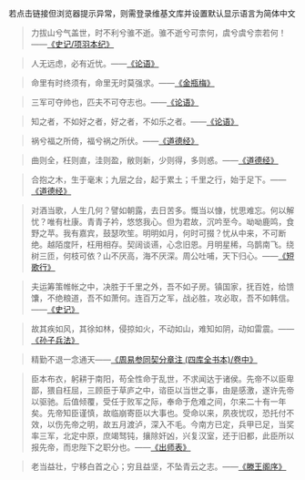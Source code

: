 若点击链接但浏览器提示异常，则需登录维基文库并设置默认显示语言为简体中文

>力拔山兮气盖世，时不利兮骓不逝。骓不逝兮可柰何，虞兮虞兮柰若何！——[《史记/项羽本纪》](https://zh.wikisource.org/wiki/%E5%8F%B2%E8%A8%98/%E5%8D%B7007#:~:text=%E4%B8%BA%E8%AF%97%E6%9B%B0%EF%BC%9A%E2%80%9C-,%E5%8A%9B%E6%8B%94%E5%B1%B1%E5%85%AE%E6%B0%94%E7%9B%96%E4%B8%96,-%EF%BC%8C%E6%97%B6%E4%B8%8D%E5%88%A9%E5%85%AE)

>人无远虑，必有近忧。——[《论语》](https://zh.wikisource.org/zh-hans/%E8%AB%96%E8%AA%9E/%E5%85%A8%E8%A6%BD#:~:text=%E4%BA%BA%E6%97%A0%E8%BF%9C%E8%99%91%EF%BC%8C-,%E5%BF%85%E6%9C%89%E8%BF%91%E5%BF%A7,-%E3%80%82%E2%80%9D)

>命里有时终须有，命里无时莫强求。——[《金瓶梅》](https://zh.wikisource.org/wiki/%E9%87%91%E7%93%B6%E6%A2%85/%E7%AC%AC14%E5%9B%9E#:~:text=%E5%88%A9%E5%90%8D%E5%BF%A7%E3%80%82-,%E5%91%BD%E9%87%8C%E6%9C%89%E6%97%B6%E7%BB%88%E9%A1%BB%E6%9C%89,-%EF%BC%8C%E5%91%BD%E9%87%8C%E6%97%A0)

>三军可夺帅也，匹夫不可夺志也。——[《论语》](https://zh.wikisource.org/zh-hans/%E8%AB%96%E8%AA%9E/%E5%85%A8%E8%A6%BD#%E5%AD%90%E7%BD%95%E7%AC%AC%E4%B9%9D:~:text=%E5%AD%90%E6%9B%B0%EF%BC%9A%E2%80%9C-,%E4%B8%89%E5%86%9B%E5%8F%AF%E5%A4%BA%E5%B8%85%E4%B9%9F,-%EF%BC%8C%E5%8C%B9%E5%A4%AB%E4%B8%8D%E5%8F%AF%E5%A4%BA)

>知之者，不如好之者，好之者，不如乐之者。——[《论语》](https://zh.wikisource.org/zh-hans/%E8%AB%96%E8%AA%9E/%E5%85%A8%E8%A6%BD#%E9%9B%8D%E4%B9%9F%E7%AC%AC%E5%85%AD:~:text=%E5%AD%90%E6%9B%B0%EF%BC%9A%E2%80%9C-,%E7%9F%A5%E4%B9%8B%E8%80%85,-%EF%BC%8C%E4%B8%8D%E5%A6%82%E5%A5%BD%E4%B9%8B)

>祸兮福之所倚，福兮祸之所伏。——[《道德经》](https://zh.wikisource.org/wiki/%E8%80%81%E5%AD%90_(%E5%8C%AF%E6%A0%A1%E7%89%88)#%E4%BA%94%E5%8D%81%E5%85%AB%E7%AB%A0:~:text=%E5%85%89%E8%80%8C%E4%B8%8D%E8%80%80%E3%80%82-,%E7%A5%B8%E5%85%AE%E7%A6%8F%E4%B9%8B%E6%89%80%E5%80%9A,-%EF%BC%8C%E7%A6%8F%E5%85%AE%E7%A5%B8)

>曲则全，枉则直，洼则盈，敝则新，少则得，多则惑。——[《道德经》](https://zh.wikisource.org/wiki/%E8%80%81%E5%AD%90_(%E5%8C%AF%E6%A0%A1%E7%89%88)#%E4%BA%8C%E5%8D%81%E4%BA%8C%E7%AB%A0:~:text=%E2%80%9C-,%E6%9B%B2%E5%88%99%E5%85%A8,-%EF%BC%8C%E6%9E%89%E5%88%99%E7%9B%B4)

>合抱之木，生于毫末；九层之台，起于累土；千里之行，始于足下。——[《道德经》](https://zh.wikisource.org/wiki/%E8%80%81%E5%AD%90_(%E5%8C%AF%E6%A0%A1%E7%89%88)#%E5%85%AD%E5%8D%81%E5%9B%9B%E7%AB%A0:~:text=%E4%B9%8B%E4%BA%8E%E6%9C%AA%E4%B9%B1%E3%80%82-,%E5%90%88%E6%8A%B1%E4%B9%8B%E6%9C%A8,-%EF%BC%8C%E7%94%9F%E4%BA%8E%E6%AF%AB%E6%9C%AB%EF%BC%9B%E4%B9%9D)

>对酒当歌，人生几何？譬如朝露，去日苦多。慨当以慷，忧思难忘。何以解忧？唯有杜康。青青子衿，悠悠我心。但为君故，沉吟至今。呦呦鹿鸣，食野之苹。我有嘉宾，鼓瑟吹笙。明明如月，何时可掇？忧从中来，不可断绝。越陌度阡，枉用相存。契阔谈䜩，心念旧恩。月明星稀，乌鹊南飞。绕树三匝，何枝可依？山不厌高，海不厌深。周公吐哺，天下归心。——[《短歌行》](https://zh.wikisource.org/wiki/%E7%9F%AD%E6%AD%8C%E8%A1%8C%E5%85%B6%E4%B8%80_(%E6%9B%B9%E6%93%8D)#:~:text=%3A%20%E6%95%B0%E6%8D%AE%E9%A1%B9-,%E5%AF%B9%E9%85%92%E5%BD%93%E6%AD%8C,-%EF%BC%8C%E4%BA%BA%E7%94%9F%E5%87%A0%E4%BD%95%EF%BC%9F%E8%AD%AC%E5%A6%82)

>夫运筹策帷帐之中，决胜于千里之外，吾不如子房。镇国家，抚百姓，给馈馕，不绝粮道，吾不如萧何。连百万之军，战必胜，攻必取，吾不如韩信。——[《史记》](https://zh.wikisource.org/wiki/%E5%8F%B2%E8%A8%98/%E5%8D%B7008#:~:text=%E5%85%B6%E4%B8%80%EF%BC%8C%E6%9C%AA%E7%9F%A5%E5%85%B6%E4%BA%8C%E3%80%82-,%E5%A4%AB%E8%BF%90%E7%AD%B9%E7%AD%96%E5%B8%B7%E5%B8%90%E4%B9%8B%E4%B8%AD,-%EF%BC%8C%E5%86%B3%E8%83%9C%E4%BA%8E)

>故其疾如风，其徐如林，侵掠如火，不动如山，难知如阴，动如雷震。——[《孙子兵法》](https://zh.wikisource.org/wiki/%E5%AD%AB%E5%AD%90%E5%85%B5%E6%B3%95#%E8%BB%8D%E7%88%AD%E7%AC%AC%E4%B8%83:~:text=%E5%8F%98%E8%80%85%E4%B9%9F%E3%80%82-,%E6%95%85%E5%85%B6%E7%96%BE%E5%A6%82%E9%A3%8E,-%EF%BC%8C%E5%85%B6%E5%BE%90%E5%A6%82)

>精勤不退一念通天——[《周易参同契分章注 (四库全书本)/卷中》](https://zh.wikisource.org/wiki/%E5%91%A8%E6%98%93%E5%8F%83%E5%90%8C%E5%A5%91%E5%88%86%E7%AB%A0%E6%B3%A8_(%E5%9B%9B%E5%BA%AB%E5%85%A8%E6%9B%B8%E6%9C%AC)/%E5%8D%B7%E4%B8%AD#%E5%90%9B%E5%AD%90%E5%B1%85%E5%AE%A4%E7%AB%A0%E7%AC%AC%E5%8D%81%E4%B8%83:~:text=%E8%AF%9A%E5%BF%83%E6%84%88%E5%8A%B1-,%E7%B2%BE%E5%8B%A4%E4%B8%8D%E9%80%80%E4%B8%80%E5%BF%B5%E9%80%9A%E5%A4%A9,-%E8%87%AA%E6%9C%89%E4%BB%99%E5%8A%A9)

>臣本布衣，躬耕于南阳，苟全性命于乱世，不求闻达于诸侯。先帝不以臣卑鄙，猥自枉屈，三顾臣于草庐之中，谘臣以当世之事，由是感激，遂许先帝以驱驰。后值倾覆，受任于败军之际，奉命于危难之间，尔来二十有一年矣。先帝知臣谨慎，故临崩寄臣以大事也。受命以来，夙夜忧叹，恐托付不效，以伤先帝之明，故五月渡泸，深入不毛。今南方已定，兵甲已足，当奖率三军，北定中原，庶竭驽钝，攘除奸凶，兴复汉室，还于旧都，此臣所以报先帝，而忠陛下之职分也。——[《出师表》](https://zh.wikisource.org/zh-hans/%E5%87%BA%E5%B8%AB%E8%A1%A8#:~:text=%E8%80%8C%E5%BE%85%E4%B9%9F%E3%80%82-,%E8%87%A3%E6%9C%AC%E5%B8%83%E8%A1%A3,-%EF%BC%8C%E8%BA%AC%E8%80%95%E4%BA%8E%E5%8D%97%E9%98%B3)

>老当益壮，宁移白首之心；穷且益坚，不坠青云之志。——[《滕王阁序》](https://zh.wikisource.org/zh-hans/%E6%BB%95%E7%8E%8B%E9%96%A3%E5%BA%8F#:~:text=%E8%BE%BE%E4%BA%BA%E7%9F%A5%E5%91%BD%E3%80%82-,%E8%80%81%E5%BD%93%E7%9B%8A%E5%A3%AE,-%EF%BC%8C%E5%AE%81%E7%A7%BB%E7%99%BD%E9%A6%96)
